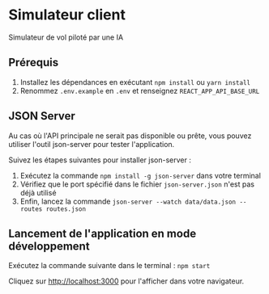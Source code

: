 # Simulateur client

Simulateur de vol piloté par une IA

## Prérequis

1. Installez les dépendances en exécutant `npm install` ou `yarn install`
2. Renommez `.env.example` en `.env` et renseignez `REACT_APP_API_BASE_URL`

## JSON Server

Au cas où l'API principale ne serait pas disponible ou prête, vous pouvez utiliser l'outil json-server pour tester l'application.

Suivez les étapes suivantes pour installer json-server :

1. Exécutez la commande `npm install -g json-server` dans votre terminal
2. Vérifiez que le port spécifié dans le fichier `json-server.json` n'est pas déjà utilisé
3. Enfin, lancez la commande `json-server --watch data/data.json --routes routes.json`

## Lancement de l'application en mode développement

Exécutez la commande suivante dans le terminal : `npm start`

Cliquez sur [http://localhost:3000](http://localhost:3000) pour l'afficher dans votre navigateur.
